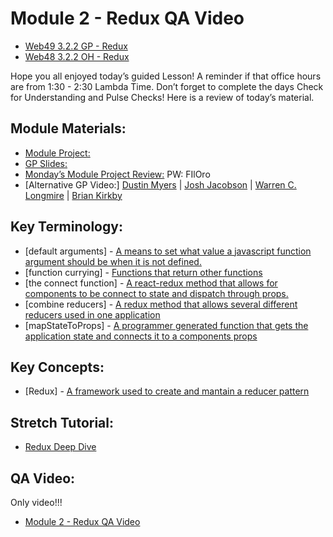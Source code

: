 # Module 2 - Redux QA Video

-  [Web49 3.2.2 GP - Redux](https://youtu.be/HRkQjFVjNH4)
-  [Web48 3.2.2 OH - Redux ](https://www.youtube.com/watch?v=shr7l58Weg0)

Hope you all enjoyed today’s guided Lesson!
A reminder if that office hours are from 1:30 - 2:30 Lambda Time.
Don’t forget to complete the days Check for Understanding and Pulse Checks!
Here is a review of today’s material.

##  Module Materials:

-   [Module Project:](https://github.com/LambdaSchool/web-module-project-redux)
-   [GP Slides:](https://docs.google.com/presentation/d/1d1obD6mw8ZmUuvs5zYOvZvlhS5Nlo_cvI9oLbyx0Mow/edit?usp=sharing)
-   [Monday’s Module Project Review:](https://www.loom.com/share/d77ba3d65dc9456392a808c34bc323db) PW: FIlOro
-   [Alternative GP Video:] [Dustin Myers](https://youtu.be/VhI_eHHLlDU) | [Josh Jacobson](https://youtu.be/KoqY3I2EO8k) | [Warren C. Longmire](https://youtu.be/cOimnorDca8) | [Brian Kirkby](https://youtu.be/x_KNjGf2TYk)

##  Key Terminology:

-   [default arguments] - [A means to set what value a javascript function argument should be when it is not defined.](https://developer.mozilla.org/en-US/docs/Web/JavaScript/Reference/Functions/Default_parameters)
-   [function currying] - [Functions that return other functions](https://www.youtube.com/watch?v=oU3LzOO0OGA)
-   [the connect function] - [A react-redux method that allows for components to be connect to state and dispatch through props.](https://react-redux.js.org/api/connect)
-   [combine reducers] - [A redux method that allows several different reducers used in one application](https://redux.js.org/api/combinereducers/)
-   [mapStateToProps] - [A programmer generated function that gets the application state and connects it to a components props](https://react-redux.js.org/7.1/using-react-redux/connect-mapstate#mapstatetoprops-will-not-run-if-the-store-state-is-the-same)

##  Key Concepts:

-   [Redux] - [A framework used to create and mantain a reducer pattern](https://react-redux.js.org/introduction/why-use-react-redux)

##  Stretch Tutorial:

-   [Redux Deep Dive](https://daveceddia.com/redux-tutorial/)

## QA Video:
 
 Only video!!!

-   [Module 2 - Redux QA Video](https://www.youtube.com/watch?v=shr7l58Weg0)

